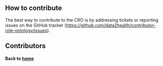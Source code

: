 ---
---
## How to contribute

The best way to contribute to the CRO is by addressing tickets or reporting issues on the GitHub tracker (https://github.com/data2health/contributor-role-ontology/issues).

## Contributors



#### Back to [home](https://data2health.github.io/contributor-role-ontology/)
